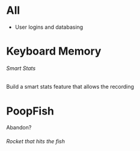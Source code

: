 # All

- User logins and databasing


# Keyboard Memory

###### Smart Stats
Build a smart stats feature that allows the recording


# PoopFish

Abandon?

###### Rocket that hits the fish
